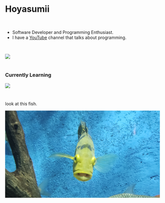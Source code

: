 # Hoyasumii

<br/>

- Software Developer and Programming Enthusiast.
- I have a [YouTube](https://youtube.com/@Hoyasumii) channel that talks about programming.

<br/>

![](https://skillicons.dev/icons?i=ts,jest,bun,elysia,nodejs,express,react,next,sass,tailwind,mongo,python)

#

### Currently Learning

![](https://skillicons.dev/icons?i=docker,terraform,githubactions,kubernetes,aws)

#

look at this fish.

![](./fucked-fish.jpg)
